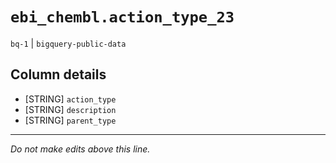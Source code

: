 # `ebi_chembl.action_type_23`
`bq-1` | `bigquery-public-data`

## Column details
* [STRING]    `action_type`
* [STRING]    `description`
* [STRING]    `parent_type`

-------------------------------------------------------------------------------
*Do not make edits above this line.*
